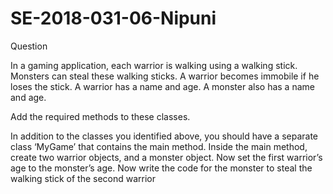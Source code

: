 # SE-2018-031-06-Nipuni

Question

In a gaming application, each warrior is walking using a walking stick. Monsters can steal these walking sticks. A warrior becomes immobile if he loses the stick. A warrior has a name and age. A monster also has a name and age.

Add the required methods to these classes.

In addition to the classes you identified above, you should have a separate class ‘MyGame’ that contains the main method. Inside the main method, create two warrior objects, and a monster object. Now set the first warrior’s age to the monster’s age. Now write the code for the monster to steal the walking stick of the second warrior

